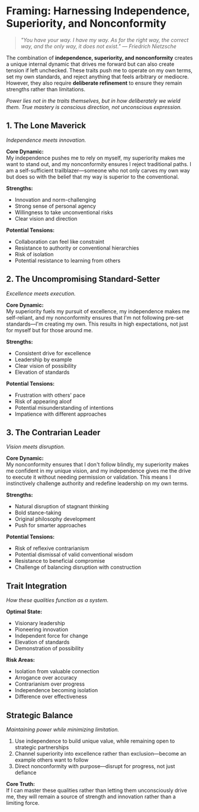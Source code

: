 # Framing: Harnessing Independence, Superiority, and Nonconformity

> *"You have your way. I have my way. As for the right way, the correct way, and the only way, it does not exist." — Friedrich Nietzsche*

The combination of **independence, superiority, and nonconformity** creates a unique internal dynamic that drives me forward but can also create tension if left unchecked. These traits push me to operate on my own terms, set my own standards, and reject anything that feels arbitrary or mediocre. However, they also require **deliberate refinement** to ensure they remain strengths rather than limitations.

*Power lies not in the traits themselves, but in how deliberately we wield them. True mastery is conscious direction, not unconscious expression.*

## 1. The Lone Maverick

*Independence meets innovation.*

**Core Dynamic:**  
My independence pushes me to rely on myself, my superiority makes me want to stand out, and my nonconformity ensures I reject traditional paths. I am a self-sufficient trailblazer—someone who not only carves my own way but does so with the belief that my way is superior to the conventional.

**Strengths:**
- Innovation and norm-challenging
- Strong sense of personal agency
- Willingness to take unconventional risks
- Clear vision and direction

**Potential Tensions:**
- Collaboration can feel like constraint
- Resistance to authority or conventional hierarchies
- Risk of isolation
- Potential resistance to learning from others

## 2. The Uncompromising Standard-Setter

*Excellence meets execution.*

**Core Dynamic:**  
My superiority fuels my pursuit of excellence, my independence makes me self-reliant, and my nonconformity ensures that I'm not following pre-set standards—I'm creating my own. This results in high expectations, not just for myself but for those around me.

**Strengths:**
- Consistent drive for excellence
- Leadership by example
- Clear vision of possibility
- Elevation of standards

**Potential Tensions:**
- Frustration with others' pace
- Risk of appearing aloof
- Potential misunderstanding of intentions
- Impatience with different approaches

## 3. The Contrarian Leader

*Vision meets disruption.*

**Core Dynamic:**  
My nonconformity ensures that I don't follow blindly, my superiority makes me confident in my unique vision, and my independence gives me the drive to execute it without needing permission or validation. This means I instinctively challenge authority and redefine leadership on my own terms.

**Strengths:**
- Natural disruption of stagnant thinking
- Bold stance-taking
- Original philosophy development
- Push for smarter approaches

**Potential Tensions:**
- Risk of reflexive contrarianism
- Potential dismissal of valid conventional wisdom
- Resistance to beneficial compromise
- Challenge of balancing disruption with construction

## Trait Integration

*How these qualities function as a system.*

**Optimal State:**
- Visionary leadership
- Pioneering innovation
- Independent force for change
- Elevation of standards
- Demonstration of possibility

**Risk Areas:**
- Isolation from valuable connection
- Arrogance over accuracy
- Contrarianism over progress
- Independence becoming isolation
- Difference over effectiveness

## Strategic Balance

*Maintaining power while minimizing limitation.*

1. Use independence to build unique value, while remaining open to strategic partnerships
2. Channel superiority into excellence rather than exclusion—become an example others want to follow
3. Direct nonconformity with purpose—disrupt for progress, not just defiance

**Core Truth:**  
If I can master these qualities rather than letting them unconsciously drive me, they will remain a source of strength and innovation rather than a limiting force.
